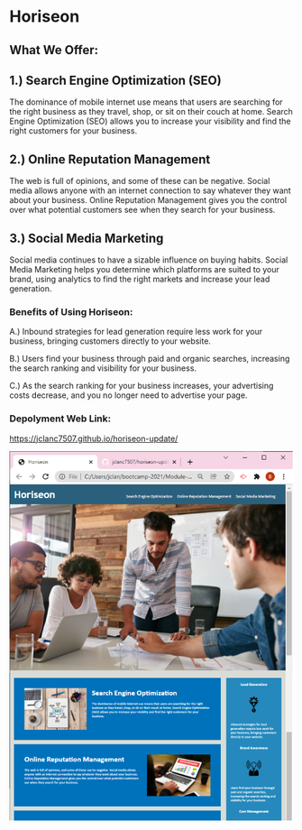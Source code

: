 # Horiseon

## What We Offer:

## 1.) Search Engine Optimization (SEO)
The dominance of mobile internet use means that users are searching for the right business as they travel, shop, or sit on their couch at home. Search Engine Optimization (SEO) allows you to increase your visibility and find the right customers for your business.

## 2.) Online Reputation Management
The web is full of opinions, and some of these can be negative. Social media allows anyone with an internet connection to say whatever they want about your business. Online Reputation Management gives you the control over what potential customers see when they search for your business.

## 3.) Social Media Marketing
Social media continues to have a sizable influence on buying habits. Social Media Marketing helps you determine which platforms are suited to your brand, using analytics to find the right markets and increase your lead generation.

### Benefits of Using Horiseon:
A.) Inbound strategies for lead generation require less work for your business, bringing customers directly to your website.

B.) Users find your business through paid and organic searches, increasing the search ranking and visibility for your business.

C.) As the search ranking for your business increases, your advertising costs decrease, and you no longer need to advertise your page.

### Depolyment Web Link:
https://jclanc7507.github.io/horiseon-update/

<!-- Not too sure why my link brings the viewer to the README file. -->

![Screenshot of final product.](./assets/images/screenshot.png) 

<!-- Screenshot is present in assets folder, but does not register in Preview. -->